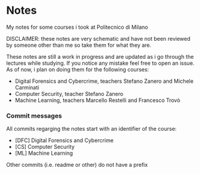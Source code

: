 # Notes
My notes for some courses i took at Politecnico di Milano

DISCLAIMER: these notes are very schematic and have not been reviewed by someone other than me so take them for what they are.

These notes are still a work in progress and are updated as i go through the lectures while studying. If you notice any mistake feel free to open an issue.  
As of now, i plan on doing them for the following courses:
- Digital Forensics and Cybercrime, teachers Stefano Zanero and Michele Carminati
- Computer Security, teacher Stefano Zanero
- Machine Learning, teachers Marcello Restelli and Francesco Trovò

### Commit messages
All commits regarging the notes start with an identifier of the course:
- [DFC] Digital Forensics and Cybercrime
- [CS] Computer Security
- [ML] Machine Learning

Other commits (i.e. readme or other) do not have a prefix
